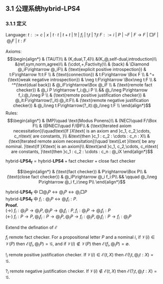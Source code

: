 ## 3.1 公理系统$\text{hybrid-}\mathbf{LPS4}$

### 3.1.1 定义
Language: 
$t::= c\ |\ x\ |\ t\cdot t\ |\ t+t\ |\ !t\ |\ f_i\ |\ !_it\ |\ ?_it$
$F::= i\ |\ P\ |\ \neg F\ |\ F\rightarrow F\ |\ \Box F\ |\ @_i F\ |\ t:F$

Axioms:
$$\begin{align*}
    & (TAUT)\\
    & (K,dual,T,4)\\
    &(K_@,self-dual,introduction)\\
    &(ref,sym,norm,agree)\\
    & (\cdot,+,Factivity)\\
    & (back) & \Diamond @_iF\rightarrow @_iF\\
    & (\text{explicit positive introspection}) & t:F\rightarrow !t:t:F \\
    & (\text{connection}) & t:F\rightarrow \Box F \\
    & ^+(\text{weak negative introspection}) & \neg t:F\rightarrow \Box\neg t:F \\
    & ^*(\text{dual back}) & @_iF\rightarrow\Box @_iF \\
    & (\text{remote fact checker}) & @_i P \rightarrow f_i:@_i P \\
    && @_i\neg P\rightarrow f_i:@_i\neg P \\
    & (\text{remote positive justification checker}) & @_it:F\rightarrow(!_it):@_it:F\\
    & (\text{remote negative justification checker}) & @_i\neg t:F\rightarrow(?_it):@_i\neg t:F \\ 
\end{align*}$$
Rules:
$$\begin{align*}
    & (MP)\quad \text{Modus Ponens}\\
    & (NEC)\quad F/\Box F\\
    & (@NEC)\quad F/@F\\
    & (\text{Iterated axiom necessitation})\quad\text{If }X\text{ is an axiom and }c_1, c_2,\cdots, c_n\text{ are constants, }\\
    &\text{then }c_1 : c_2 : \cdots : c_n : X\\
    & (\text{Iterated remote axiom necessitation})\quad \text{Let }i\text{ be any nominal. }\text{If }X\text{ is an axiom}\\
    &\text{and }c_1, c_2,\cdots, c_n\text{ are constants, }\text{then }c_1 : c_2 : \cdots : c_n : @_iX
\end{align*}$$

$\text{hybrid-}\mathbf{LPS4_f} = \text{hybrid-}\mathbf{LPS4} + \text{fact checker} + \text{close fact checker}$

$$\begin{align*}
    & (\text{fact checker}) & P\rightarrow\Box P\\
    & (\text{close fact checker}) & @_iP\rightarrow @_i f_i:P\\
    && \qquad @_i\neg P\rightarrow @_i f_i:\neg P\\
\end{align*}$$




$\text{hybrid-}\mathbf{LPS4_f}$ 中 $\Box @_i P\leftrightarrow @_iP\leftrightarrow  @_i \Box P$<br>
$\text{hybrid-}\mathbf{LPS4_f}$ 中 $f_i:@_iP\leftrightarrow @_if_i:P$.<br>
**Proof.**<br>
$(\rightarrow)\ f_i:@_iP\rightarrow @_iP,@_iP\rightarrow @_if_i:P,f_i:@_iP\rightarrow @_if_i:P$<br>
$(\leftarrow)\ f_i:P\rightarrow P,@_if_i:P\rightarrow @_iP,@_iP\rightarrow f_i:@_iP,@_if_i:P\rightarrow f_i:@_iP$

Extend the defination of $\mathcal{E}$

$f_i$ remote fact checker. For a propositional letter $P$ and a nominal $i$, if $\mathcal{V}(i)\in\mathcal{V}(P)$ then $\mathcal{E}(f_i,@_iP)=\mathcal{G}$, and if $\mathcal{V}(i)\notin\mathcal{V}(P)$ then $\mathcal{E}(f_i,@_iP)=\emptyset$.

$!_i$ remote positive justification checker. If $\mathcal{V}(i)\in\mathcal{E}(t,X)$ then $\mathcal{E}(!_it,@_it:X)=\mathcal{G}$.

$?_i$ remote negative justification checker. If $\mathcal{V}(i)\notin\mathcal{E}(t,X)$ then $\mathcal{E}(?_it,@_it:X)=\mathcal{G}$.
